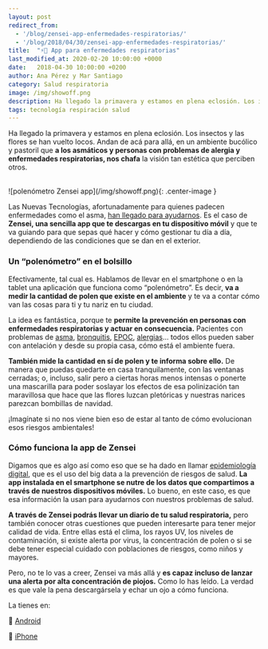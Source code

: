 ```yaml
---
layout: post
redirect_from: 
  - '/blog/zensei-app-enfermedades-respiratorias/'
  - '/blog/2018/04/30/zensei-app-enfermedades-respiratorias/'
title:  "⚡📱 App para enfermedades respiratorias"
last_modified_at: 2020-02-20 10:00:00 +0000
date:   2018-04-30 10:00:00 +0200
author: Ana Pérez y Mar Santiago
category: Salud respiratoria
image: /img/showoff.png
description: Ha llegado la primavera y estamos en plena eclosión. Los insectos y las flores se han vuelto locos. Andan de acá para allá, en un ambiente bucólico y pastoril que a los asmáticos y personas ...
tags: tecnología respiración salud
---
```


Ha llegado la primavera y estamos en plena eclosión. Los insectos y las flores se han vuelto locos. Andan de acá para allá, en un ambiente bucólico y pastoril que **a los asmáticos y personas con problemas de alergia y enfermedades respiratorias, nos chafa** la visión tan estética que perciben otros.

<br>
![polenómetro Zensei app](/img/showoff.png){: .center-image }
<br>

Las Nuevas Tecnologías, afortunadamente para quienes padecen enfermedades como el asma, [han llegado para ayudarnos](https://zenseiapp.com/blog/zensei-app-enfermedades-respiratorias/). Es el caso de **Zensei, una sencilla app que te descargas en tu dispositivo móvil** y que te va guiando para que sepas qué hacer y cómo gestionar tu día a día, dependiendo de las condiciones que se dan en el exterior.

### Un “polenómetro” en el bolsillo

Efectivamente, tal cual es. Hablamos de llevar en el smartphone o en la tablet una aplicación que funciona como “polenómetro”. Es decir, **va a medir la cantidad de polen que existe en el ambiente** y te va a contar cómo van las cosas para ti y tu nariz en tu ciudad.

La idea es fantástica, porque te **permite la prevención en personas con enfermedades respiratorias y actuar en consecuencia.** Pacientes con problemas de [asma](https://medlineplus.gov/spanish/ency/article/000141.htm), [bronquitis](https://medlineplus.gov/spanish/acutebronchitis.html), [EPOC](https://medlineplus.gov/spanish/ency/article/000091.htm), [alergias](https://medlineplus.gov/spanish/allergy.html?utm_expid=.xlgl9m0eQZGZgomQY9TCCQ.0&utm_referrer=https%3A%2F%2Fwww.google.es%2F)… todos ellos pueden saber con antelación y desde su propia casa, cómo está el ambiente fuera. 

**También mide la cantidad en sí de polen y te informa sobre ello.** De manera que puedas quedarte en casa tranquilamente, con las ventanas cerradas; o, incluso, salir pero a ciertas horas menos intensas o ponerte una mascarilla para poder soslayar los efectos de esa polinización tan maravillosa que hace que las flores luzcan pletóricas y nuestras narices parezcan bombillas de navidad.

¡Imagínate si no nos viene bien eso de estar al tanto de cómo evolucionan esos riesgos ambientales!

### Cómo funciona la app de Zensei

Digamos que es algo así como eso que se ha dado en llamar [epidemiología digital](https://microbioun.blogspot.com.es/2016/07/epidemiologia-digital-google-nos-puede.html), que es el uso del big data a la prevención de riesgos de salud. **La app instalada en el smartphone se nutre de los datos que compartimos a través de nuestros dispositivos móviles.** Lo bueno, en este caso, es que esa información la usan para ayudarnos con nuestros problemas de salud.

**A través de Zensei podrás llevar un diario de tu salud respiratoria,** pero también conocer otras cuestiones que pueden interesarte para tener mejor calidad de vida. Entre ellas está el clima, los rayos UV, los niveles de contaminación, si existe alerta por virus, la concentración de polen o si se debe tener especial cuidado con poblaciones de riesgos, como niños y mayores.

Pero, no te lo vas a creer, Zensei va más allá y **es capaz incluso de lanzar una alerta por alta concentración de piojos.** Como lo has leído. La verdad es que vale la pena descargársela y echar un ojo a cómo funciona. 

La tienes en: 

📱 [Android](https://zenseiapp.com)

📱 [iPhone](https://zenseiapp.com)
